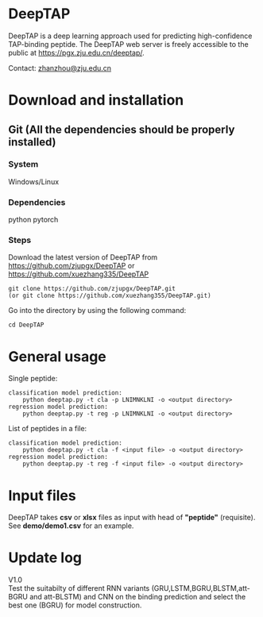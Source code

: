 # DeepTAP

DeepTAP is a deep learning approach used for predicting high-confidence TAP-binding peptide. The DeepTAP web server is freely accessible to the public at https://pgx.zju.edu.cn/deeptap/. 

Contact: zhanzhou@zju.edu.cn

# Download and installation

## Git (All the dependencies should be properly installed)

### System

Windows/Linux

### Dependencies

python
pytorch

### Steps

Download the latest version of DeepTAP from https://github.com/zjupgx/DeepTAP or https://github.com/xuezhang335/DeepTAP

    git clone https://github.com/zjupgx/DeepTAP.git
    (or git clone https://github.com/xuezhang355/DeepTAP.git)

Go into the directory by using the following command:

    cd DeepTAP


# General usage


Single peptide:

    classification model prediction:
        python deeptap.py -t cla -p LNIMNKLNI -o <output directory>
    regression model prediction:
        python deeptap.py -t reg -p LNIMNKLNI -o <output directory>

List of peptides in a file:

    classification model prediction:
        python deeptap.py -t cla -f <input file> -o <output directory>
    regression model prediction:
        python deeptap.py -t reg -f <input file> -o <output directory>

# Input files

DeepTAP takes **csv** or **xlsx** files as input with head of **"peptide"** (requisite). See **demo/demo1.csv** for an example.

# Update log

V1.0  
Test the suitabilty of different RNN variants (GRU,LSTM,BGRU,BLSTM,att-BGRU and att-BLSTM) and CNN on the binding prediction and select the best one (BGRU) for model construction.


